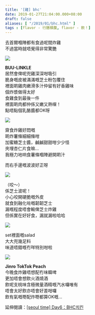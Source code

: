 ```yaml
---
title: '[雞] bhc'
date: 2019-01-27T21:04:00.000+08:00
draft: false
aliases: [ "/2019/01/bhc.html" ]
tags : [flavor - 行膳積腹, flavor - 飲！]
---
```


去首爾嗰陣都有食過呢間炸雞  
不過當時就唔覺得非常驚艷  

![](/images/bhc.jpg)

**BUU-LINKLE**  
居然會俾呢兜雞深深咁吸引  
脆身嘅皮被滿滿嘅芝士粉包覆住  
裡面啲雞肉嫩滑多汁仲留有好香雞味  
個炸漿做得太好  
食雞食到最後一件  
裡面啲肉都仲係又嫩又熱㗎！  
點唔點個乳酪醬都OK呀  

![](https://1.bp.blogspot.com/-JvaIKCVYdnI/XE2p0H3BpKI/AAAAAAAAHm4/904MjgKq3nAeW09LK3HXJLc6Uod82NM7ACLcBGAs/s640/IMG_20181213_205020.jpg)

齋食炸雞好悶嘅  
啲炸薯條細細條咁  
加蜜糖芝士醬，鹹鹹甜甜咁少少怪  
夾埋杏仁片食嘛...  
我極力地响食薯條嗰陣避開啲汁  
  
而右手邊嘅波波好正呀  

![](https://2.bp.blogspot.com/-dVEAcmcey0A/XE2qCllRtYI/AAAAAAAAHnA/V7Yik5B7078tUjrv8_aGDDokkKWZW5sVgCLcBGAs/s640/IMG_20181213_205316.jpg)

（咬～）  
係芝士波呢！  
小心咬開硬脆嘅外皮  
就食到融化咗嘅韌韌芝士  
漏嘅程度唔會輸俾芝士炸雞  
但係實在好好食，漏就漏啦哈哈  

![](https://2.bp.blogspot.com/-Gv4jr6EMi8E/XE2qRU_bVVI/AAAAAAAAHnI/TrTPCBOEj-c-nEFsSJ1pZ4wJscOnLLqnwCLcBGAs/s640/IMG_20181213_204547.jpg)

set裡面嘅salad  
大大兜幾足料  
味道唔錯嘅冇咩特別咁啦  

![](https://1.bp.blogspot.com/-v1aGNKVZvQU/XE2qc7aP1mI/AAAAAAAAHnQ/Xy7BK5CRFO0PHQbvC1knvxMTaT4i20owACLcBGAs/s640/IMG_20181213_212745.jpg)

**Jinro TokTok Peach**  
今晚食炸雞唔想配冇味韓啤  
更加唔會想飲火酒燒酒  
飲呢支桃味含極微量酒精嘅汽水囉唯有  
唔會太好飲亦唔會好差咁囉  
飲有氣嘅嘢配炸嘢都算OK嘅...  
  
延伸閱讀：[\[seoul time\] Day6：BHC치킨](https://www.hidie.net/2014/11/seoul-time-day6bhc.html)